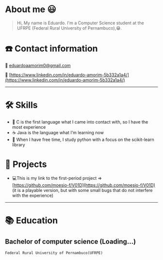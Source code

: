 # About me 😃

> Hi, My name is Eduardo. I'm a Computer Science student at the UFRPE (Federal Rural University of Pernambuco),😁.

# ☎️ Contact information

📧 eduardoaamorim0@gmail.com

🔗 [https://www.linkedin.com/in/eduardo-amorim-5b332a1a4/](https://www.linkedin.com/in/eduardo-amorim-5b332a1a4/)

---

# 🛠 Skills

- 🐣 C is the first language what I came into contact with, so I have the most experience
- ☕ Java is the language what I'm learning now
- 🔧 When I have free time, I study python with a focus on the scikit-learn library

# 📜 Projects

- 💻This is my link to the first-period project  ⇒ [https://github.com/moesio-f/V01D](https://github.com/moesio-f/V01D) (it is a playable version, but with some small bugs that do not interfere with the experience)

---

# 📚 Education

## Bachelor of computer science **(Loading...)**

    Federal Rural University of Pernambuco(UFRPE)
 
